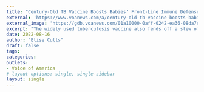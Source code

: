 ```yaml
---
title: "Century-Old TB Vaccine Boosts Babies' Front-Line Immune Defenses"
external: 'https://www.voanews.com/a/century-old-tb-vaccine-boosts-babies-front-line-immune-defenses-/6702609.html'
external_image: 'https://gdb.voanews.com/01a10000-0aff-0242-ea36-08da7efe18d8_w1023_r1_s.jpg'
excerpt: "The widely used tuberculosis vaccine also fends off a slew of unrelated infectious diseases, and its immune boost can protect newborns for more than a year, researchers in Australia have found."
date: 2022-08-16
author: "Elise Cutts"
draft: false
tags:
categories:
outlets:
- Voice of America
# layout options: single, single-sidebar
layout: single
---
```


